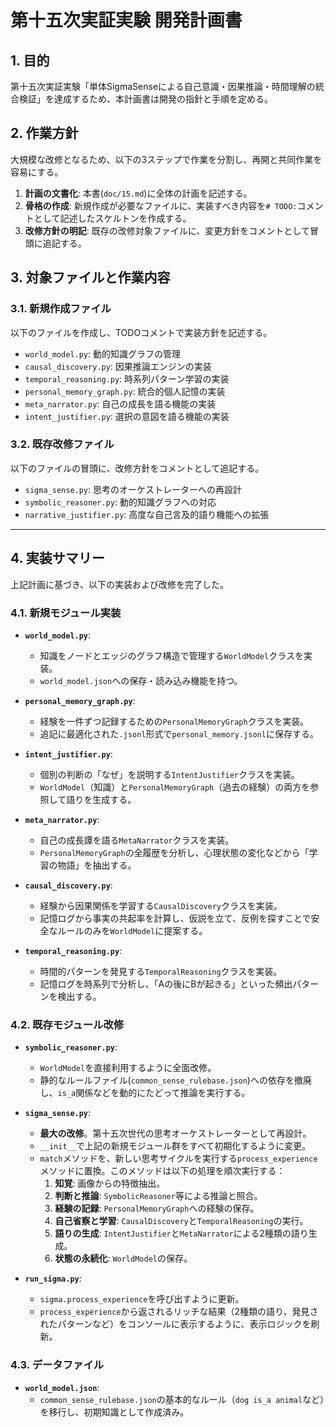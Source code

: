# 第十五次実証実験 開発計画書

## 1. 目的

第十五次実証実験「単体SigmaSenseによる自己意識・因果推論・時間理解の統合検証」を達成するため、本計画書は開発の指針と手順を定める。

## 2. 作業方針

大規模な改修となるため、以下の3ステップで作業を分割し、再開と共同作業を容易にする。

1.  **計画の文書化**: 本書(`doc/15.md`)に全体の計画を記述する。
2.  **骨格の作成**: 新規作成が必要なファイルに、実装すべき内容を`# TODO:`コメントとして記述したスケルトンを作成する。
3.  **改修方針の明記**: 既存の改修対象ファイルに、変更方針をコメントとして冒頭に追記する。

## 3. 対象ファイルと作業内容

### 3.1. 新規作成ファイル

以下のファイルを作成し、TODOコメントで実装方針を記述する。

- `world_model.py`: 動的知識グラフの管理
- `causal_discovery.py`: 因果推論エンジンの実装
- `temporal_reasoning.py`: 時系列パターン学習の実装
- `personal_memory_graph.py`: 統合的個人記憶の実装
- `meta_narrator.py`: 自己の成長を語る機能の実装
- `intent_justifier.py`: 選択の意図を語る機能の実装

### 3.2. 既存改修ファイル

以下のファイルの冒頭に、改修方針をコメントとして追記する。

- `sigma_sense.py`: 思考のオーケストレーターへの再設計
- `symbolic_reasoner.py`: 動的知識グラフへの対応
- `narrative_justifier.py`: 高度な自己言及的語り機能への拡張

---

## 4. 実装サマリー

上記計画に基づき、以下の実装および改修を完了した。

### 4.1. 新規モジュール実装

- **`world_model.py`**: 
  - 知識をノードとエッジのグラフ構造で管理する`WorldModel`クラスを実装。
  - `world_model.json`への保存・読み込み機能を持つ。

- **`personal_memory_graph.py`**:
  - 経験を一件ずつ記録するための`PersonalMemoryGraph`クラスを実装。
  - 追記に最適化された`.jsonl`形式で`personal_memory.jsonl`に保存する。

- **`intent_justifier.py`**:
  - 個別の判断の「なぜ」を説明する`IntentJustifier`クラスを実装。
  - `WorldModel`（知識）と`PersonalMemoryGraph`（過去の経験）の両方を参照して語りを生成する。

- **`meta_narrator.py`**:
  - 自己の成長譚を語る`MetaNarrator`クラスを実装。
  - `PersonalMemoryGraph`の全履歴を分析し、心理状態の変化などから「学習の物語」を抽出する。

- **`causal_discovery.py`**:
  - 経験から因果関係を学習する`CausalDiscovery`クラスを実装。
  - 記憶ログから事実の共起率を計算し、仮説を立て、反例を探すことで安全なルールのみを`WorldModel`に提案する。

- **`temporal_reasoning.py`**:
  - 時間的パターンを発見する`TemporalReasoning`クラスを実装。
  - 記憶ログを時系列で分析し、「Aの後にBが起きる」といった頻出パターンを検出する。

### 4.2. 既存モジュール改修

- **`symbolic_reasoner.py`**:
  - `WorldModel`を直接利用するように全面改修。
  - 静的なルールファイル(`common_sense_rulebase.json`)への依存を撤廃し、`is_a`関係などを動的にたどって推論を実行する。

- **`sigma_sense.py`**:
  - **最大の改修**。第十五次世代の思考オーケストレーターとして再設計。
  - `__init__`で上記の新規モジュール群をすべて初期化するように変更。
  - `match`メソッドを、新しい思考サイクルを実行する`process_experience`メソッドに置換。このメソッドは以下の処理を順次実行する：
    1.  **知覚**: 画像からの特徴抽出。
    2.  **判断と推論**: `SymbolicReasoner`等による推論と照合。
    3.  **経験の記録**: `PersonalMemoryGraph`への経験の保存。
    4.  **自己省察と学習**: `CausalDiscovery`と`TemporalReasoning`の実行。
    5.  **語りの生成**: `IntentJustifier`と`MetaNarrator`による2種類の語り生成。
    6.  **状態の永続化**: `WorldModel`の保存。

- **`run_sigma.py`**:
  - `sigma.process_experience`を呼び出すように更新。
  - `process_experience`から返されるリッチな結果（2種類の語り、発見されたパターンなど）をコンソールに表示するように、表示ロジックを刷新。

### 4.3. データファイル

- **`world_model.json`**:
  - `common_sense_rulebase.json`の基本的なルール（`dog is_a animal`など）を移行し、初期知識として作成済み。